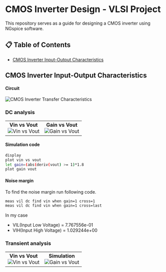 # CMOS Inverter Design - VLSI Project

This repository serves as a guide for designing a CMOS inverter using NGspice software.

## 📋 Table of Contents
- [CMOS Inverter Input-Output Characteristics](#vinvsvut)

## CMOS Inverter Input-Output Characteristics
#### Circuit
![CMOS Inverter Transfer Characteristics](https://github.com/maduwanthasl/Cmos-inverter-design-VLSI-project/blob/main/second_test/inv_vtc.png?raw=true)
### DC analysis

<table>
  <tr>
    <td align="center">
      <strong>Vin vs Vout</strong><br>
      <img src="https://github.com/maduwanthasl/Cmos-inverter-design-VLSI-project/blob/main/second_test/Vin%20vs%20vout.png?raw=true" alt="Vin vs Vout" style="max-width:100%;">
    </td>
    <td align="center">
      <strong>Gain vs Vout</strong><br>
      <img src="https://github.com/maduwanthasl/Cmos-inverter-design-VLSI-project/blob/main/second_test/gain%20vs%20vout.png?raw=true" alt="Gain vs Vout" style="max-width:100%;">
    </td>
  </tr>
</table>

#### Simulation code
```sh
display
plot vin vs vout
let gain=(abs(deriv(vout) >= 1)*1.8
plot gain vout
```
#### Noise margin
To find the noise margin run following code.
```sh
meas vil dc find vin when gain=1 cross=1
meas vil dc find vin when gain=1 cross=last
```
In my case

- VIL(Input Low Voltage) = 7.767556e-01
- VIH(Input High Voltage) = 1.029244e+00

### Transient analysis

<table>
  <tr>
    <td align="center">
      <strong>Vin vs Vout</strong><br>
      <img src="https://github.com/maduwanthasl/Cmos-inverter-design-VLSI-project/blob/main/second_test/Vin%20vs%20Vout%20-%20tran.png?raw=true" alt="Vin vs Vout" style="max-width:100%;">
    </td>
    <td align="center">
      <strong>Simulation</strong><br>
      <img src="https://github.com/maduwanthasl/Cmos-inverter-design-VLSI-project/blob/main/second_test/Propergration%20delay%20cal-%20simulation.png?raw=true" alt="Gain vs Vout" style="max-width:100%;">
    </td>
  </tr>
</table>
